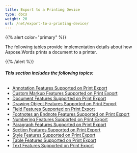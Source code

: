 ```yaml
---
title: Export to a Printing Device
type: docs
weight: 20
url: /net/export-to-a-printing-device/
---
```


{{% alert color="primary" %}} 

The following tables provide implementation details about how Aspose.Words prints a document to a printer.

{{% /alert %}} 
###### **This section includes the following topics:** 
- [Annotation Features Supported on Print Export](/words/net/annotation-features-supported-on-print-export-html/)
- [Custom Markup Features Supported on Print Export](/words/net/custom-markup-features-supported-on-print-export-html/)
- [Document Features Supported on Print Export](/words/net/document-features-supported-on-print-export-html/)
- [Drawing Object Features Supported on Print Export](/words/net/drawing-object-features-supported-on-print-export-html/)
- [Field Features Supported on Print Export](/words/net/field-features-supported-on-print-export-html/)
- [Footnotes an Endnote Features Supported on Print Export](/words/net/footnotes-an-endnote-features-supported-on-print-export-html/)
- [Numbering Features Supported on Print Export](/words/net/numbering-features-supported-on-print-export-html/)
- [Paragraph Features Supported on Print Export](/words/net/paragraph-features-supported-on-print-export-html/)
- [Section Features Supported on Print Export](/words/net/section-features-supported-on-print-export-html/)
- [Style Features Supported on Print Export](/words/net/style-features-supported-on-print-export-html/)
- [Table Features Supported on Print Export](/words/net/table-features-supported-on-print-export-html/)
- [Text Features Supported on Print Export](/words/net/text-features-supported-on-print-export-html/)
